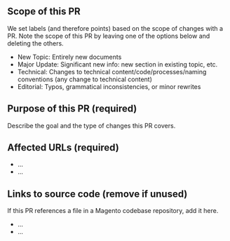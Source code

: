 ## Scope of this PR

We set labels (and therefore points) based on the scope of changes with a PR.
Note the scope of this PR by leaving one of the options below and deleting the others.

- New Topic: Entirely new documents
- Major Update: Significant new info: new section in existing topic, etc.
- Technical: Changes to technical content/code/processes/naming conventions (any change to technical content)
- Editorial: Typos, grammatical inconsistencies, or minor rewrites

## Purpose of this PR (required)

Describe the goal and the type of changes this PR covers.

## Affected URLs (required)

- ...
- ...

## Links to source code (remove if unused)

If this PR references a file in a Magento codebase repository, add it here.

- ...
- ...

<!-- 
If you are fixing a Github issue, note it in the following format and the issue will automatically close when this PR is merged:
Fixes #<IssueNumber>

`master` is the default branch. Be sure to change the base if your PR is for another branch.
-->